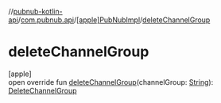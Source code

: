 //[pubnub-kotlin-api](../../../index.md)/[com.pubnub.api](../index.md)/[[apple]PubNubImpl](index.md)/[deleteChannelGroup](delete-channel-group.md)

# deleteChannelGroup

[apple]\
open override fun [deleteChannelGroup](delete-channel-group.md)(channelGroup: [String](https://kotlinlang.org/api/latest/jvm/stdlib/kotlin-stdlib/kotlin/-string/index.html)): [DeleteChannelGroup](../../com.pubnub.api.endpoints.channel_groups/-delete-channel-group/index.md)
